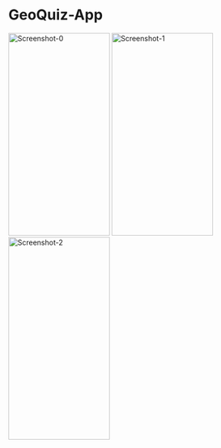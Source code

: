 # GeoQuiz-App


 <img src="https://github.com/mdshadab41/GeoQuiz-App/assets/97763170/1ea7a8e7-e20e-4c60-9490-6f5b7519cf73"  alt="Screenshot-0" width="200" height="400">
 <img src="https://github.com/mdshadab41/GeoQuiz-App/assets/97763170/849b29d3-944b-4660-9ab4-5bdb24e7077b"  alt="Screenshot-1" width="200" height="400">
 <img src="https://github.com/mdshadab41/GeoQuiz-App/assets/97763170/aa16b867-360c-4cdf-938c-c221762b1566"  alt="Screenshot-2" width="200" height="400">
 



